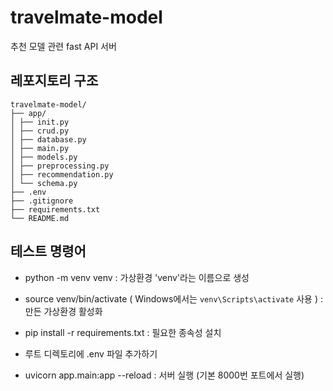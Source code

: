 # travelmate-model
추천 모델 관련 fast API 서버

## 레포지토리 구조

```
travelmate-model/
├── app/
│ ├── init.py
│ ├── crud.py
│ ├── database.py
│ ├── main.py
│ ├── models.py
│ ├── preprocessing.py
│ ├── recommendation.py
│ └── schema.py
├── .env
├── .gitignore
├── requirements.txt
└── README.md
```


## 테스트 명령어
- python -m venv venv : 가상환경 'venv'라는 이름으로 생성
- source venv/bin/activate   ( Windows에서는 `venv\Scripts\activate` 사용 ) : 만든 가상환경 활성화
- pip install -r requirements.txt : 필요한 종속성 설치

- 루트 디렉토리에 .env 파일 추가하기

- uvicorn app.main:app --reload : 서버 실행 (기본 8000번 포트에서 실행)
